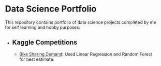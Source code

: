 # Data Science Portfolio
This repository contains portfolio of data science projects completed by me for self learning and hobby purposes.
- ## Kaggle Competitions
    - [Bike Sharing Demand](/Bike%20Sharing%20Demand/): Used Linear Regression and Random Forest for best estimate.


